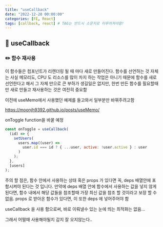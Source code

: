 ```yaml
---
title: "useCallback"
date: "2022-12-28 00:00:00"
categories: [FE, React]
tags: [callback, react] # TAG는 반드시 소문자로 이루어져야함!
---
```


## 📌 useCallback

### ✏️ 함수 재사용

이 함수들은 컴포넌트가 리렌더링 될 때 마다 새로 만들어진다. 함수를 선언하는 것 자체는 사실 메모리도, CPU 도 리소스를 많이 차지 하는 작업은 아니기 때문에 함수를 새로 선언한다고 해서 그 자체 만으로 큰 부하가 생길일은 없지만, 한번 만든 함수를 필요할때만 새로 만들고 재사용하는 것은 여전히 중요함

이전에 useMemo에서 사용했던 예제를 들고와서 일부분만 바꿔주려고함

<a href='https://moonjh9392.github.io/posts/useMemo/'>https://moonjh9392.github.io/posts/useMemo/</a>

onToggle function을 바꿀 예정

```javascript
const onToggle = useCallback(
  (id) => {
    setUsers(
      users.map((user) =>
        user.id === id ? { ...user, active: !user.active } : user
      )
    );
  },
  [users]
);
```

주의 할 점은, 함수 안에서 사용하는 상태 혹은 props 가 있다면 꼭, deps 배열안에 포함시켜야 된다는 것 입니다. 만약에 deps 배열 안에 함수에서 사용하는 값을 넣지 않게 된다면, 함수 내에서 해당 값들을 참조할때 가장 최신 값을 참조 할 것이라고 보장 할 수 없음. props 로 받아온 함수가 있다면, 이 또한 deps 에 넣어주어야 함

useCallback 을 사용 함으로써, 바로 이뤄낼수 있는 눈에 띄는 최적화는 없음...

그래서 어떨때 사용해야될지 감지 잘 오지않는다..
